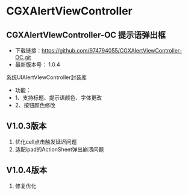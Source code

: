 # CGXAlertViewController
## CGXAlertVIewController-OC 提示语弹出框 

- 下载链接：https://github.com/974794055/CGXAlertViewController-OC.git
- 最新版本号： 1.0.4

系统UIAlertVIewController封装库
-  功能：
-  1、支持标题、提示语颜色、字体更改
-  2、按钮颜色修改

## V1.0.3版本
1. 优化cell点击触发延迟问题
2. 适配ipad的ActionSheet弹出崩溃问题 

## V1.0.4版本
1. 修复优化
